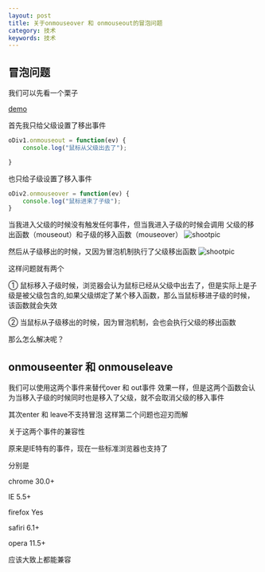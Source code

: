 ```yaml
---
layout: post
title: 关于onmouseover 和 onmouseout的冒泡问题
category: 技术
keywords: 技术
---
```


## 冒泡问题

我们可以先看一个栗子

[demo](/assets/download/onmouseover-onmouseout-bubble-problem.html)

首先我只给父级设置了移出事件

```javascript
oDiv1.onmouseout = function(ev) {
	console.log("鼠标从父级出去了");		

}
```

也只给子级设置了移入事件

```javascript
oDiv2.onmouseover = function(ev) {
	console.log("鼠标进来了子级");
}
```

当我进入父级的时候没有触发任何事件，但当我进入子级的时候会调用
父级的移出函数（mouseout）和子级的移入函数（mouseover）
![shootpic](/assets/img/onmouseover-onmouseout-bubble-problem1.png)


然后从子级移出的时候，又因为冒泡机制执行了父级移出函数
![shootpic](/assets/img/onmouseover-onmouseout-bubble-problem2.png)

这样问题就有两个

① 鼠标移入子级时候，浏览器会认为鼠标已经从父级中出去了，但是实际上是子级是被父级包含的,如果父级绑定了某个移入函数，那么当鼠标移进子级的时候，该函数就会失效

② 当鼠标从子级移出的时候，因为冒泡机制，会也会执行父级的移出函数

那么怎么解决呢？

## onmouseenter 和 onmouseleave

我们可以使用这两个事件来替代over 和 out事件
效果一样，但是这两个函数会认为当移入子级的时候同时也是移入了父级，就不会取消父级的移入事件

其次enter 和 leave不支持冒泡 这样第二个问题也迎刃而解

关于这两个事件的兼容性

原来是IE特有的事件，现在一些标准浏览器也支持了

分别是

chrome 30.0+ 

IE 5.5+

firefox Yes

safiri 6.1+

opera 11.5+

应该大致上都能兼容
